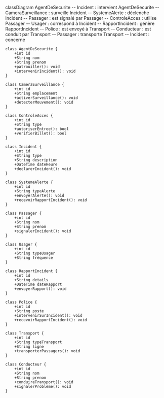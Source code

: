 classDiagram
    AgentDeSecurite -- Incident : intervient
    AgentDeSecurite -- CameraSurveillance : surveille
    Incident -- SystemeAlerte : déclenche
    Incident -- Passager : est signalé par
    Passager -- ControleAcces : utilise
    Passager -- Usager : correspond à
    Incident -- RapportIncident : génère
    RapportIncident -- Police : est envoyé à
    Transport -- Conducteur : est conduit par
    Transport -- Passager : transporte
    Transport -- Incident : concerne

    class AgentDeSecurite {
        +int id
        +String nom
        +String prenom
        +patrouiller(): void
        +intervenirIncident(): void
    }

    class CameraSurveillance {
        +int id
        +String emplacement
        +activerSurveillance(): void
        +detecterMouvement(): void
    }

    class ControleAcces {
        +int id
        +String type
        +autoriserEntree(): bool
        +verifierBillet(): bool
    }

    class Incident {
        +int id
        +String type
        +String description
        +DateTime dateHeure
        +declarerIncident(): void
    }

    class SystemeAlerte {
        +int id
        +String typeAlerte
        +envoyerAlerte(): void
        +recevoirRapportIncident(): void
    }

    class Passager {
        +int id
        +String nom
        +String prenom
        +signalerIncident(): void
    }

    class Usager {
        +int id
        +String typeUsager
        +String fréquence
    }

    class RapportIncident {
        +int id
        +String details
        +DateTime dateRapport
        +envoyerRapport(): void
    }

    class Police {
        +int id
        +String poste
        +intervenirSurIncident(): void
        +recevoirRapportIncident(): void
    }

    class Transport {
        +int id
        +String typeTransport
        +String ligne
        +transporterPassagers(): void
    }

    class Conducteur {
        +int id
        +String nom
        +String prenom
        +conduireTransport(): void
        +signalerProbleme(): void
    }
